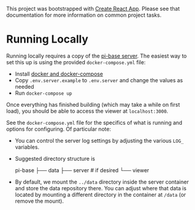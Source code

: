 This project was bootstrapped with [Create React App](https://github.com/facebookincubator/create-react-app). Please see that documentation for more information on common project tasks.

# Running Locally

Running locally requires a copy of the [pi-base server](https://github.com/pi-base/server). The easiest way to set this up is using the provided `docker-compose.yml` file:

* Install [docker and docker-compose](https://docs.docker.com/engine/installation/)
* Copy `.env.server.example` to `.env.server` and change the values as needed
* Run `docker-compose up`

Once everything has finished building (which may take a while on first load), you should be able to access the viewer at `localhost:3000`.

See the `docker-compose.yml` file for the specifics of what is running and options for configuring. Of particular note:

* You can control the server log settings by adjusting the various `LOG_` variables.
* Suggested directory structure is

    pi-base
    ├── data
    ├── server # if desired
    └── viewer

* By default, we mount the `../data` directory inside the server container and store the data repository there. You can adjust where that data is located by mounting a different directory in the container at `/data` (or remove the mount).
